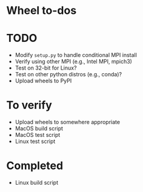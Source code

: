 # Wheel to-dos

# TODO
- Modify ```setup.py``` to handle conditional MPI install
- Verify using other MPI (e.g., Intel MPI, mpich3)
- Test on 32-bit for Linux?
- Test on other python distros (e.g., conda)?
- Upload wheels to PyPI

# To verify
- Upload wheels to somewhere appropriate
- MacOS build script
- MacOS test script
- Linux test script

# Completed
- Linux build script
